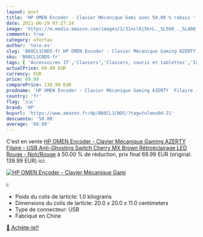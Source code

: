 ```yaml
---
layout: post
title: 'HP OMEN Encoder - Clavier Mécanique Gami avec 50.00 % rabais '
date: 2021-06-29 07:27:14
image: 'https://m.media-amazon.com/images/I/31ncl0j5k+L._SL500_._SL400_.jpg'
comments: true
category: ofertas
author: 'tole.es'
slug: 'B08CL1CNDS-fr HP OMEN Encoder - Clavier Mécanique Gaming AZERTY Filaire...'
sku: 'B08CL1CNDS-fr'
tags: [ 'Accessoires IT','Claviers','Claviers, souris et tablettes','Informatique','hp', ]
actualPrice: 69.99 EUR
currency: EUR
price: 69.99
comparePrice: 139.99 EUR
prodname: 'HP OMEN Encoder - Clavier Mécanique Gaming AZERTY  Filaire - USB  Anti-Ghosting  Switch Cherry MX Brown  Rétroéclairage LED Rouge  - Noir/Rouge'
country: 'fr'
flag: '🇫🇷'
brand: 'HP'
buyurl: 'https://www.amazon.fr/dp/B08CL1CNDS/?tag=tolees0d-21'
descuento: '50.00'
average: '69.99'
---
```


C'est en vente [HP OMEN Encoder - Clavier Mécanique Gaming AZERTY  Filaire - USB  Anti-Ghosting  Switch Cherry MX Brown  Rétroéclairage LED Rouge  - Noir/Rouge](https://www.amazon.fr/dp/B08CL1CNDS/?tag=tolees0d-21)  à  50.00 % de réduction, prix final  69.99 EUR (original: 139.99 EUR) ici:

[![HP OMEN Encoder - Clavier Mécanique Gami](https://m.media-amazon.com/images/I/31ncl0j5k+L._SL500_._SL400_.jpg)](https://www.amazon.fr/dp/B08CL1CNDS/?tag=tolees0d-21)

ℹ️:

- Poids du colis de larticle: 1.0 kilograms
- Dimensions du colis de larticle: 20.0 x 20.0 x 11.0 centimeters
- Type de connecteur: USB
- Fabriqué en Chine

[🛒 Achète-le!!](https://www.amazon.fr/dp/B08CL1CNDS/?tag=tolees0d-21)
